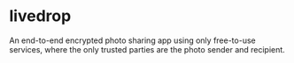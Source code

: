 # livedrop
An end-to-end encrypted photo sharing app using only free-to-use services, where the only trusted parties are the photo sender and recipient.
